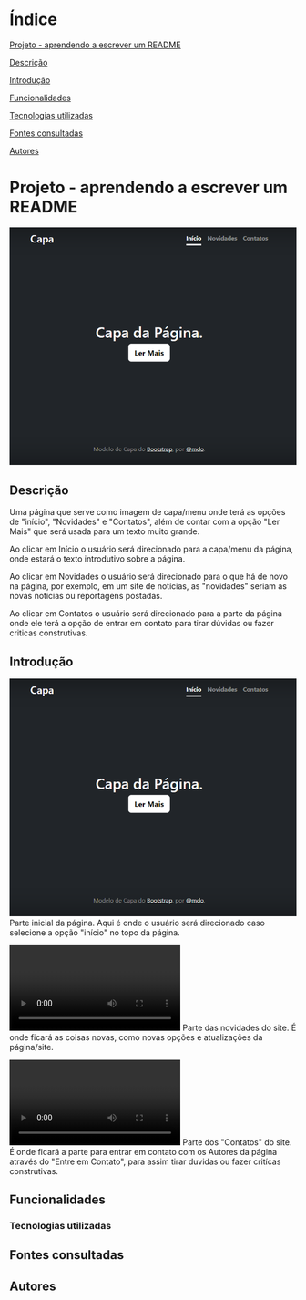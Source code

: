 # Índice

[Projeto - aprendendo a escrever um README](#projeto---aprendendo-a-escrever-um-readme)

[Descrição](#descri%C3%A7%C3%A3o)

[Introdução](#introdu%C3%A7%C3%A3o)

[Funcionalidades](#funcionalidades)

[Tecnologias utilizadas](#tecnologias-utilizadas)

[Fontes consultadas](#fontes-consultadas)

[Autores](#autores)

# Projeto - aprendendo a escrever um README

![image info](img/capa.png)

## Descrição

Uma página que serve como imagem de capa/menu onde terá as opções de "início", "Novidades" e "Contatos", além de contar com a opção "Ler Mais" que será usada para um texto muito grande.

Ao clicar em Início o usuário será direcionado para a capa/menu da página, onde estará o texto introdutivo sobre a página.

Ao clicar em Novidades o usuário será direcionado para o que há de novo na página, por exemplo, em um site de notícias, as "novidades" seriam as novas notícias ou reportagens postadas.

Ao clicar em Contatos o usuário será direcionado para a parte da página onde ele terá a opção de entrar em contato para tirar dúvidas ou fazer criticas construtivas.
## Introdução

![image info](img/capa.png)
Parte inicial da página. Aqui é onde o usuário será direcionado caso selecione a opção "início" no topo da página.

![video info](img/Novidades-video.mp4)
Parte das novidades do site. É onde ficará as coisas novas, como novas opções e atualizações da página/site.

![video info](img/Contato-video.mp4)
Parte dos "Contatos" do site. É onde ficará a parte para entrar em contato com os Autores da página através do "Entre em Contato", para assim tirar duvidas ou fazer critícas construtivas.

## Funcionalidades

### Tecnologias utilizadas

## Fontes consultadas

## Autores